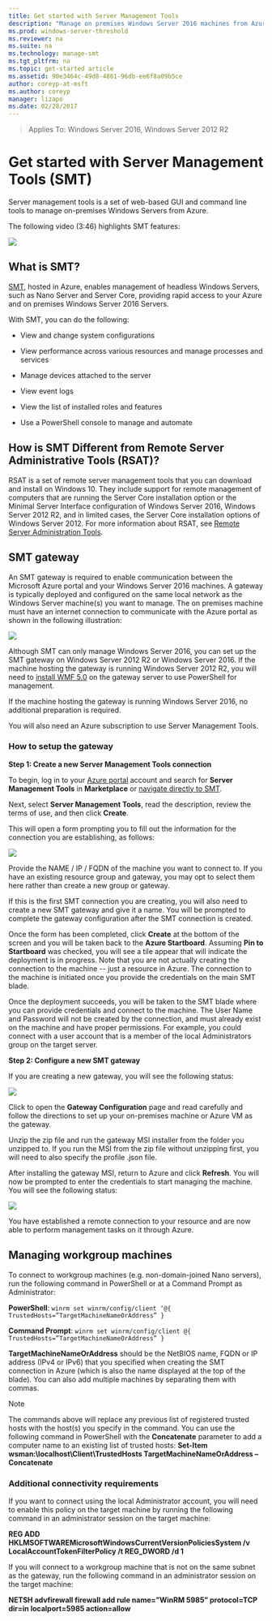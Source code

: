 ```yaml
---
title: Get started with Server Management Tools
description: "Manage on premises Windows Server 2016 machines from Azure"
ms.prod: windows-server-threshold
ms.reviewer: na
ms.suite: na
ms.technology: manage-smt
ms.tgt_pltfrm: na
ms.topic: get-started article
ms.assetid: 90e3464c-49d8-4861-96db-ee6f8a09b5ce
author: coreyp-at-msft
ms.author: coreyp
manager: lizapo
ms.date: 02/28/2017
---
```


>Applies To: Windows Server 2016, Windows Server 2012 R2

# Get started with Server Management Tools (SMT)

Server management tools is a set of web-based GUI and command line tools to manage on-premises Windows Servers from Azure. 

The following video (3:46) highlights SMT features:

<a href="https://channel9.msdn.com/Series/Nano-Server-Team/Remote-Server-Management-Tools-on-Nano-Server"><img src="./media/get-started-with-smt/video.png"></a>

## What is SMT?

[SMT](https://portal.azure.com/#create/Microsoft.RSMTNodes/preview), hosted in Azure, enables management of headless Windows Servers, such as Nano Server and Server Core, providing rapid access to your Azure and on premises Windows Server 2016 Servers.

With SMT, you can do the following:

-   View and change system configurations

-   View performance across various resources and manage processes and services

-   Manage devices attached to the server

-   View event logs

-   View the list of installed roles and features

-   Use a PowerShell console to manage and automate

## How is SMT Different from Remote Server Administrative Tools (RSAT)? 

RSAT is a set of remote server management tools that you can download and install on Windows 10. They include support for remote management of computers that are running the Server Core installation option or the Minimal Server Interface configuration of Windows Server 2016, Windows Server 2012 R2, and in limited cases, the Server Core installation options of Windows Server 2012. For more information about RSAT, see [Remote Server Administration Tools](https://technet.microsoft.com/windows-server-docs/administrationment/remote-server-administration-tools).

## SMT gateway

An SMT gateway is required to enable communication between the Microsoft Azure portal and your Windows Server 2016 machines. A gateway is typically deployed and configured on the same local network as the Windows Server machine(s) you want to manage. The on premises machine must have an internet connection to communicate with the Azure portal as shown in the following illustration:

![](./media/get-started-with-smt/image1.png)

Although SMT can only manage Windows Server 2016, you can set up the SMT gateway on Windows Server 2012 R2 or Windows Server 2016. If the machine hosting the gateway is running Windows Server 2012 R2, you will need to [install WMF 5.0](http://aka.ms/wmf5download) on the gateway server to use PowerShell for management.

If the machine hosting the gateway is running Windows Server 2016, no additional preparation is required.

You will also need an Azure subscription to use Server Management Tools.

### How to setup the gateway

**Step 1: Create a new Server Management Tools connection**

To begin, log in to your [Azure portal](https://portal.azure.com/) account and search for **Server Management Tools** in **Marketplace** or [navigate directly to SMT](https://portal.azure.com/#create/Microsoft.RSMTNodes/preview).

Next, select **Server Management Tools**, read the description, review the terms of use, and then click **Create**.

This will open a form prompting you to fill out the information for the connection you are establishing, as follows:

![](./media/get-started-with-smt/image2.png)

Provide the NAME / IP / FQDN of the machine you want to connect to. If you have an existing resource group and gateway, you may opt to select them here rather than create a new group or gateway.

If this is the first SMT connection you are creating, you will also need to create a new SMT gateway and give it a name. You will be prompted to complete the gateway configuration after the SMT connection is created.

Once the form has been completed, click **Create** at the bottom of the screen and you will be taken back to the **Azure Startboard**. Assuming **Pin to Startboard** was checked, you will see a tile appear that will indicate the deployment is in progress. Note that you are not actually creating the connection to the machine -- just a resource in Azure. The connection to the machine is initiated once you provide the credentials on the main SMT blade.

Once the deployment succeeds, you will be taken to the SMT blade where you can provide credentials and connect to the machine. The User Name and Password will not be created by the connection, and must already exist on the machine and have proper permissions.  For example, you could connect with a user account that is a member of the local Administrators group on the target server.

**Step 2: Configure a new SMT gateway**

If you are creating a new gateway, you will see the following status:

![](./media/get-started-with-smt/image3.png)

Click to open the **Gateway Configuration** page and read carefully and follow the directions to set up your on-premises machine or Azure VM as the gateway.

Unzip the zip file and run the gateway MSI installer from the folder you unzipped to. If you run the MSI from the zip file without unzipping first, you will need to also specify the profile .json file.

After installing the gateway MSI, return to Azure and click **Refresh**. You will now be prompted to enter the credentials to start managing the machine. You will see the following status:

![](./media/get-started-with-smt/image4.png)

You have established a remote connection to your resource and are now able to perform management tasks on it through Azure.

## Managing workgroup machines

To connect to workgroup machines (e.g. non-domain-joined Nano servers), run the following command in PowerShell or at a Command Prompt as Administrator:

**PowerShell**: `winrm set winrm/config/client ‘@{ TrustedHosts=”TargetMachineNameOrAddress” }`

**Command Prompt**: `winrm set winrm/config/client @{ TrustedHosts=”TargetMachineNameOrAddress” }` 



**TargetMachineNameOrAddress** should be the NetBIOS name, FQDN or IP address (IPv4 or IPv6) that you specified when creating the SMT connection in Azure (which is also the name displayed at the top of the blade). You can also add multiple machines by separating them with commas.

> [!NOTE]
> The commands above will replace any previous list of registered trusted hosts with the host(s) you specify in the command. You can use the following command in PowerShell with the **Concatenate** parameter to add a computer name to an existing list of trusted hosts: **Set-Item wsman:\\localhost\\Client\\TrustedHosts TargetMachineNameOrAddress –Concatenate**

### Additional connectivity requirements

If you want to connect using the local Administrator account, you will need to enable this policy on the target machine by running the following command in an administrator session on the target machine:

**REG ADD HKLMSOFTWAREMicrosoftWindowsCurrentVersionPoliciesSystem /v LocalAccountTokenFilterPolicy /t REG\_DWORD /d 1**

If you will connect to a workgroup machine that is not on the same subnet as the gateway, run the following command in an administrator session on the target machine:

**NETSH advfirewall firewall add rule name=”WinRM 5985” protocol=TCP dir=in localport=5985 action=allow**
